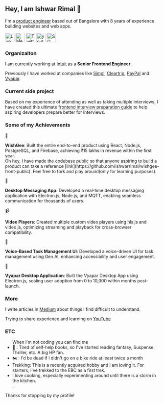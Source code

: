 <h2> Hey, I am Ishwar Rimal 👋 </h2>

<p>I'm a <a href="https://productengineer.org/">product engineer</a> based out of Bangalore with 8 years of experience building websites and web apps.</p>
<p>
  <a href="https://www.linkedin.com/in/ishwar-rimal-319647b3/"><img width="30px" src="https://img.icons8.com/color/48/000000/linkedin.png" alt="Linkedin Badge"></a> 
  <a href="https://ishwar-rimal.medium.com/"><img width="30px" src="https://github.com/ishwarrimal/ishwarrimal/assets/17489662/b143698d-a74c-4988-ae74-59b3da8bc781" alt="Medium Badge"></a> 
 <a href="https://twitter.com/thehumblebeing"><img src="https://github.com/ishwarrimal/ishwarrimal/assets/17489662/c6c7d85f-3900-4ef9-933d-d5f06dee4823" alt="Twitter badge" width="30px"></a>
 <a href="https://www.youtube.com/channel/UCm1NpJ02h-Ij8CVR2hVXZEw"><img src="https://github.com/ishwarrimal/ishwarrimal/assets/17489662/9429c152-ddb1-4a0b-8cf0-362eb3be7749" alt="youtube badge" width="30px"></a>
 <a href="https://stackoverflow.com/users/5088262/ishwar-rimal"><img width="30px" src="https://github.com/ishwarrimal/ishwarrimal/assets/17489662/1f3a4605-97f4-4f48-89ba-4faf5fdfb6c2" alt="SO Badge"></a> 
</p>

<h3>Organizaiton</h3>
<p>I am currently working at <a href="https://www.intuit.com/in/">Intuit</a> as a <strong>Senior Frontend Engineer</strong>. 
  
Previously I have worked at companies like [Simpl](https://getsimpl.com/), [Cleartrip](https://www.cleartrip.com/), [PayPal](https://www.paypal.com/in/home) and [Vyapar](https://vyaparapp.in/)</strong>.


<h3>Current side project</h3>
Based on my experience of attending as well as taking multiple interviews, I have created this ultimate <a href="https://github.com/ishwarrimal/frontend-interview-preps">frontend interview preparation guide</a> to help aspiring developers prepare better for interviews.

<h3>Some of my Achievements</h3>
🧞<p><b>WishGee</b>: Built the entire end-to-end product using React, Node.js, PostgreSQL, and Firebase, achieving ₹15 lakhs in revenue within the first year. <br/>Oh hey, I have made the codebase public so that anyone aspiring to build a product can take a reference [link](https://github.com/ishwarrimal/wishgee-front-public). Feel free to fork and play around(only for learning purposes).</p>
💬<p><b>Desktop Messaging App</b>: Developed a real-time desktop messaging application with Electron.js, Node.js, and MQTT, enabling seamless communication for thousands of users.</p>
📹<p><b>Video Players</b>: Created multiple custom video players using hls.js and video.js, optimizing streaming and playback for cross-browser compatibility.</p>
🎤<p><b>Voice-Based Task Management UI</b>: Developed a voice-driven UI for task management using Gen AI, enhancing accessibility and user engagement.</p>
🧠<p><b>Vyapar Desktop Application</b>: Built the Vyapar Desktop App using Electron.js, scaling user adoption from 0 to 10,000 within months post-launch.</p>



<h3>More</h3>
<p>I write articles in <a href="https://ishwar-rimal.medium.com/">Medium</a> about things I find difficult to understand. </p>

<p>Trying to share experience and learning on <a href="https://www.youtube.com/channel/UCm1NpJ02h-Ij8CVR2hVXZEw">YouTube</a></p>






<h3>ETC</h3>
<ul>When I'm not coding you can find me 
  <li>📖 :  Tired of self-help books, so I've started reading fantasy, Suspense, Thriller, etc. A big HP fan.</li>
  <li>🏍️ : I'd be dead if I didn't go on a bike ride at least twice a month</li>  
  <li>Trekking: This is a recently acquired hobby and I am loving it. For starters, I've trekked to the EBC as a first trek. </li>
  <li>I love cooking, especially experimenting around until there is a storm in the kitchen.</li>.</p> 
</ul>


Thanks for stopping by my profile!

